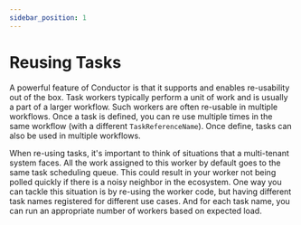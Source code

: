 ```yaml
---
sidebar_position: 1
---
```


# Reusing Tasks

A powerful feature of Conductor is that it supports and enables re-usability out of the box. Task workers typically
perform a unit of work and is usually a part of a larger workflow. Such workers are often re-usable in multiple
workflows. Once a task is defined, you can re use multiple times in the same workflow (with a different `TaskReferenceName`). Once define, tasks can also be used in multiple workflows.

When re-using tasks, it's important to think of situations that a multi-tenant system faces. All the work assigned to
this worker by default goes to the same task scheduling queue. This could result in your worker not being polled quickly
if there is a noisy neighbor in the ecosystem. One way you can tackle this situation is by re-using the worker code,
but having different task names registered for different use cases. And for each task name, you can run an appropriate
number of workers based on expected load.


